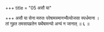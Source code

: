 +++
title = "05 असौ या"

+++
असौ या सेना मरुतः परेषामस्मानभ्यैत्योजसा स्पर्धमाना ।  
तां गुहत तमसापव्रतेन यथैषामन्यो अन्यं न जानात् ॥ ६ ॥